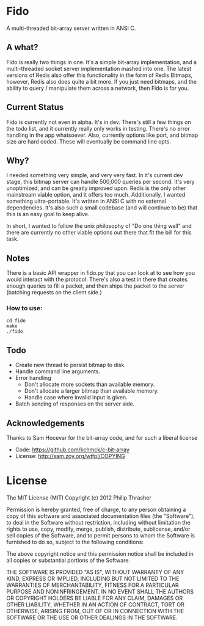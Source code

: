 Fido
====

A multi-threaded bit-array server written in ANSI C.


A what?
-------

Fido is really two things in one. It's a simple bit-array implementation, and
a multi-threaded socket server implementation mashed into one. The latest
versions of Redis also offer this functionality in the form of Redis Bitmaps,
however, Redis also does quite a bit more. If you just need bitmaps, and the
ability to query / manipulate them across a network, then Fido is for you.


Current Status
--------------

Fido is currently not even in alpha. It's in dev. There's still a few things on
the todo list, and it currently really only works in testing. There's no error
handling in the app whatsoever. Also, currently options like port, and bitmap
size are hard coded. These will eventually be command line opts.


Why?
----

I needed something very simple, and very very fast. In it's current dev stage,
this bitmap server can handle 500,000 queries per second. It's very
unoptimized, and can be greatly improved upon. Redis is the only other
mainstream viable option, and it offers too much. Additionally, I wanted
something ultra-portable. It's written in ANSI C with no external dependencies.
It's also such a small codebase (and will continue to be) that this is an easy
goal to keep alive.

In short, I wanted to follow the unix philosophy of "Do one thing well" and
there are currently no other viable options out there that fit the bill for
this task.


Notes
-----

There is a basic API wrapper in fido.py that you can look at to see how you
would interact with the protocol. There's also a test in there that creates
enough queries to fill a packet, and then ships the packet to the server
(batching requests on the client side.)

### How to use:

    cd fido
    make
    ./fido


Todo
----

* Create new thread to persist bitmap to disk.
* Handle command line arguments.
* Error handling
  * Don't allocate more sockets than available memory.
  * Don't allocate a larger bitmap than available memory.
  * Handle case where invalid input is given.
* Batch sending of responses on the server side.


Acknowledgements
----------------

Thanks to Sam Hocevar for the bit-array code, and for such a liberal license

* Code: https://github.com/kchmck/c-bit-array
* License: http://sam.zoy.org/wtfpl/COPYING


License
=======

The MIT License (MIT)
Copyright (c) 2012 Philip Thrasher

Permission is hereby granted, free of charge, to any person obtaining a copy of this software and associated documentation files (the "Software"), to deal in the Software without restriction, including without limitation the rights to use, copy, modify, merge, publish, distribute, sublicense, and/or sell copies of the Software, and to permit persons to whom the Software is furnished to do so, subject to the following conditions:

The above copyright notice and this permission notice shall be included in all copies or substantial portions of the Software.

THE SOFTWARE IS PROVIDED "AS IS", WITHOUT WARRANTY OF ANY KIND, EXPRESS OR IMPLIED, INCLUDING BUT NOT LIMITED TO THE WARRANTIES OF MERCHANTABILITY, FITNESS FOR A PARTICULAR PURPOSE AND NONINFRINGEMENT. IN NO EVENT SHALL THE AUTHORS OR COPYRIGHT HOLDERS BE LIABLE FOR ANY CLAIM, DAMAGES OR OTHER LIABILITY, WHETHER IN AN ACTION OF CONTRACT, TORT OR OTHERWISE, ARISING FROM, OUT OF OR IN CONNECTION WITH THE SOFTWARE OR THE USE OR OTHER DEALINGS IN THE SOFTWARE.
